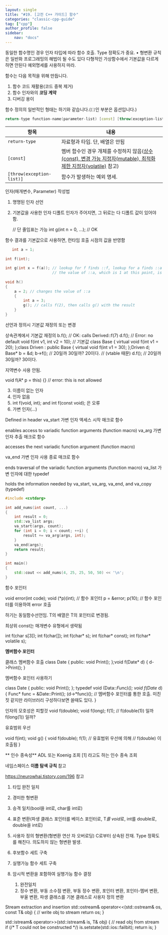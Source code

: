 ```yaml
---
layout: single
title: "#19. [고전 C++ 가이드] 함수"
categories: "classic-cpp-guide"
tag: ["cpp"]
author_profile: false
sidebar: 
    nav: "docs"
---
```

동일한 함수명인 경우 인자 타입에 따라 함수 호출. Type 정확도가 중요. 
• 형변환 규칙은 일반화 프로그래밍의 해법이 될 수도 있다
다형적인 가상함수에서 기본값을 다르게 하면 안된다
예외명세를 사용하지 마라.

함수는 다음 목적을 위해 만듭니다.

1. 함수 코드 재활용(코드 중복 제거) 
2. 함수 인자와의 **코딩 계약**
3. 디버깅 용이

함수 정의의 일반적인 형태는 하기와 같습니다.(`[]`인 부분은 옵션입니다.)

```cpp
return-type function-name(parameter-list) [const] [throw(exception-list)] {}
```

|항목|내용|
|--|--|
|`return-type`|자료형과 타입. 단, 배열은 안됨|
|`[const]`|멤버 함수인 경우 개체를 수정하지 않음([상수(const), 변경 가능 지정자(mutable), 최적화 제한 지정자(volatile)](https://tango1202.github.io/classic-cpp-guide/classic-cpp-guide-const-mutable/) 참고)
|`[throw(exception-list)]`|함수가 발생하는 예외 명세.|



인자(매개변수, Parameter) 작성법

1. 명명된 인자 선언

2. 기본값을 사용한 인자
   디폴트 인자가 주어지면, 그 뒤로는 다 디폴트 값이 있어야 함.

    // 단 줄임표는 가능
   int g(int n = 0, ...); // OK


함수 결과를 기본값으로 사용하면, 런타임  호출 시점의 값을 반영함
```cpp
   int a = 1;
 
int f(int);
 
int g(int x = f(a)); // lookup for f finds ::f, lookup for a finds ::a
                     // the value of ::a, which is 1 at this point, is not used
 
void h()
{
    a = 2; // changes the value of ::a
    {
        int a = 3;
        g(); // calls f(2), then calls g() with the result
    }
}
```

선언과 정의시 기본값 재정의 또는 변경

상속관계에서 기본값 재정의
    b.f(); // OK: calls Derived::f(7) 
    d.f(); // Error: no default 
    void f(int v1, int v2 = 10); // 기본값
class Base { virtual void f(int v1 = 20); };class Driven : public Base { virtual void f(int v1 = 30); };Driven d; Base* b = &d; b->f(); // 20일까 30일까? 20이다. // (vtable 때문) d.f(); // 20일까 30일까? 30이다.




지역변수 사용 안됨.

void f(A* p = this) {} // error: this is not allowed

3. 이름이 없는 인자
4. 인자 없음
5. int f(void, int); and int f(const void); 은 오류
6. 가변 인자(...)

Defined in header <cstdarg>
va_start 가변 인자 액세스 시작 매크로 함수
 
enables access to variadic function arguments
(function macro)
va_arg 가변인자 추출 매크로 함수
 
accesses the next variadic function argument
(function macro)

va_end 가변 인자 사용 종료 매크로 함수
 
ends traversal of the variadic function arguments
(function macro)
va_list 가변 인자에 대한 typedef
 
holds the information needed by va_start, va_arg, va_end, and va_copy
(typedef)
```cpp
#include <cstdarg>
 
int add_nums(int count, ...) 
{
    int result = 0;
    std::va_list args;
    va_start(args, count);
    for (int i = 0; i < count; ++i) {
        result += va_arg(args, int);
    }
    va_end(args);
    return result;
}
 
int main() 
{
    std::cout << add_nums(4, 25, 25, 50, 50) << '\n';
}
```
함수 포인터

void error(int code); void (*p)(int); // 함수 포인터
p = &error; p(10); // 함수 포인터를 이용하여 error 호출

하기는 동일함수선언임.
T의 배열은 T의 포인터로 변경됨.

최상위 const는 매개변수 유형에서 생략됨

int f(char s[3]);
int f(char[]);
int f(char* s);
int f(char* const);
int f(char* volatile s);

**멤버함수 포인터**

클래스 멤버함수 호출
class Date { public: void Print(); };void f(Date* d) { d->Print(); } 

멤버함수 포인터 사용하기

class Date { public: void Print(); };
typedef void (Data::*Func)(); void f(Date* d) { Func* func = &Date::Print(); (d->*func)(); // 멤버함수 포인터를 통한 호출. 미친짓 같지만 라이브러리 구성하다보면 쓸때도 있다. }


인자의 모호성은 피할것
void f(double); void f(long);
f(1); // f(double(1)) 일까 f(long(1)) 일까?

유효범위 우선

void f(int); 
void g()
{ 
   void f(double); 
   f(1); // 유효범위 우선에 의해 // f(double) 이 호출됨
}

** 인수 종속성**
ADL 또는 Koenig 조회 [1] 라고도 하는 인수 종속 조회

네임스페이스 **이름 탐색 규칙** 참고

https://neurowhai.tistory.com/196 참고


1. 타입 완전 일치
2. 경미한 형변환
3. 승격 일치(bool을 int로, char를 int로) 
4. 표준 변환(파생 클래스 포인터를 베이스 포인터로, T*를 void*로, int를 double로, double을 int로) 
5. 사용자 정의 형변환(형변환 연산
자 오버로딩)
C로부터 상속된 잔재. Type 정확도를 해친다. 의도하지 않는 형변환 발생.

1. 후보함수 세트 구축
2. 실행가능 함수 세트 구축
3. 암시적 변환을 포함하여 실행가능 함수 결정
   1. 완전일치
   2. 정수 변환, 부동 소수점 변환, 부동 정수 변환, 포인터 변환, 포인터-멤버 변환, 부울 변환, 파생 클래스를 기본 클래스로 사용자 정의 변환

Stream extraction and insertion
std::ostream& operator<<(std::ostream& os, const T& obj)
{
    // write obj to stream
    return os;
}
 
std::istream& operator>>(std::istream& is, T& obj)
{
    // read obj from stream
    if (/* T could not be constructed */)
        is.setstate(std::ios::failbit);
    return is;
}